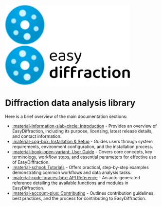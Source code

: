 ![](assets/images/logo_dark.svg#gh-dark-mode-only)![](assets/images/logo_light.svg#gh-light-mode-only)

# Diffraction data analysis library

Here is a brief overview of the main documentation sections:

- [:material-information-slab-circle: Introduction](introduction/index.md) -
  Provides an overview of EasyDiffraction, including its purpose, licensing,
  latest release details, and contact information.
- [:material-cog-box: Installation & Setup](installation/index.md) - Guides
  users through system requirements, environment configuration, and the
  installation process.
- [:material-book-open-variant: User Guide](usage/index.md) - Covers core
  concepts, key terminology, workflow steps, and essential parameters for
  effective use of EasyDiffraction.
- [:material-school: Tutorials](tutorials/index.md) - Offers practical,
  step-by-step examples demonstrating common workflows and data analysis tasks.
- [:material-code-braces-box: API Reference](api/index.md) - An auto-generated
  reference detailing the available functions and modules in EasyDiffraction.
- [:material-account-plus: Contributing](contributing/index.md) - Outlines
  contribution guidelines, best practices, and the process for contributing to
  EasyDiffraction.
